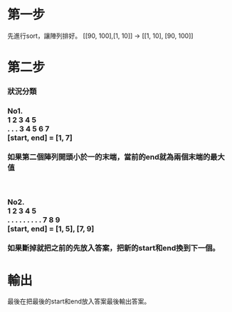 <h1>第一步</h1>
先進行sort，讓陣列排好。
<a>[[90, 100],[1, 10]] -> [[1, 10], [90, 100]]</a>


<h1>第二步</h1>

<h3>狀況分類<h3>
   
    
No1.<br>
1 2 3 4 5<br>
. . .  3 4 5 6 7<br>
[start, end] = [1, 7]<br><br>
如果第二個陣列開頭小於一的末端，當前的end就為兩個末端的最大值<br><br>
<br>


No2.<br>
1 2 3 4 5<br>
. . . . . . . . . 7 8 9<br>
[start, end] = [1, 5], [7, 9]<br><br>
如果斷掉就把之前的先放入答案，把新的start和end換到下一個。<br>


<h1>輸出</h1>
最後在把最後的start和end放入答案最後輸出答案。
